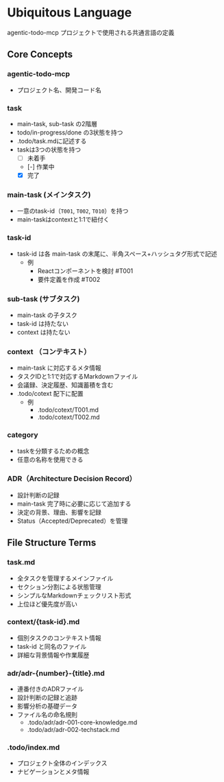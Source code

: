 # Ubiquitous Language

agentic-todo-mcp プロジェクトで使用される共通言語の定義

## Core Concepts

### agentic-todo-mcp

- プロジェクト名、開発コード名

### task
- main-task, sub-task の2階層
- todo/in-progress/done の3状態を持つ
- .todo/task.mdに記述する
- taskは3つの状態を持つ
  - [ ] 未着手
  - [-] 作業中
  - [x] 完了

### main-task (メインタスク)
- 一意のtask-id（`T001`, `T002`, `T010`）を持つ
- main-taskはcontextと1:1で紐付く

### task-id
- task-id は各 main-task の末尾に、半角スペース+ハッシュタグ形式で記述 
  - 例
    - Reactコンポーネントを検討 #T001
    - 要件定義を作成 #T002

### sub-task (サブタスク)
- main-task の子タスク
- task-id は持たない
- context は持たない

### context （コンテキスト）
- main-task に対応するメタ情報
- タスクIDと1:1で対応するMarkdownファイル
- 会議録、決定履歴、知識蓄積を含む
- .todo/cotext 配下に配置
  - 例
    - .todo/cotext/T001.md
    - .todo/cotext/T002.md

### category
- taskを分類するための概念
- 任意の名称を使用できる

### ADR（Architecture Decision Record）
- 設計判断の記録
- main-task 完了時に必要に応じて追加する
- 決定の背景、理由、影響を記録
- Status（Accepted/Deprecated）を管理

## File Structure Terms

### task.md
- 全タスクを管理するメインファイル
- セクション分割による状態管理
- シンプルなMarkdownチェックリスト形式
- 上位ほど優先度が高い

### context/{task-id}.md
- 個別タスクのコンテキスト情報
- task-id と同名のファイル
- 詳細な背景情報や作業履歴

### adr/adr-{number}-{title}.md
- 連番付きのADRファイル
- 設計判断の記録と追跡
- 影響分析の基礎データ
- ファイル名の命名規則
  - .todo/adr/adr-001-core-knowledge.md
  - .todo/adr/adr-002-techstack.md

### .todo/index.md
- プロジェクト全体のインデックス
- ナビゲーションとメタ情報
